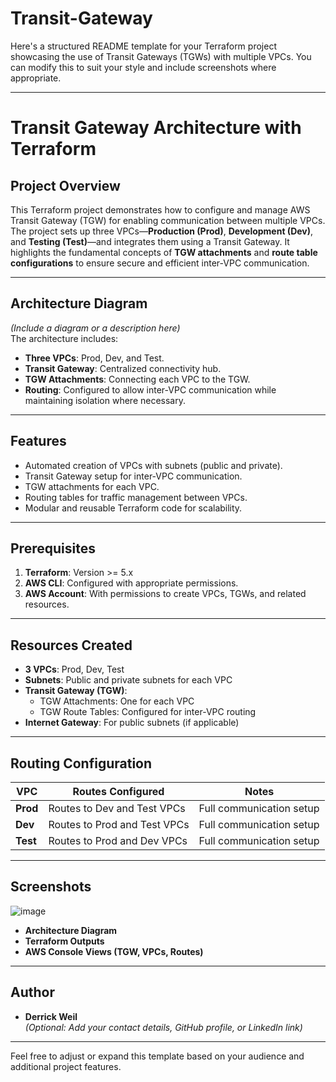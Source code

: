 # Transit-Gateway
Here's a structured README template for your Terraform project showcasing the use of Transit Gateways (TGWs) with multiple VPCs. You can modify this to suit your style and include screenshots where appropriate.

---

# **Transit Gateway Architecture with Terraform**

## **Project Overview**
This Terraform project demonstrates how to configure and manage AWS Transit Gateway (TGW) for enabling communication between multiple VPCs. The project sets up three VPCs—**Production (Prod)**, **Development (Dev)**, and **Testing (Test)**—and integrates them using a Transit Gateway. It highlights the fundamental concepts of **TGW attachments** and **route table configurations** to ensure secure and efficient inter-VPC communication.

---

## **Architecture Diagram**
*(Include a diagram or a description here)*  
The architecture includes:
- **Three VPCs**: Prod, Dev, and Test.
- **Transit Gateway**: Centralized connectivity hub.
- **TGW Attachments**: Connecting each VPC to the TGW.
- **Routing**: Configured to allow inter-VPC communication while maintaining isolation where necessary.

---

## **Features**
- Automated creation of VPCs with subnets (public and private).
- Transit Gateway setup for inter-VPC communication.
- TGW attachments for each VPC.
- Routing tables for traffic management between VPCs.
- Modular and reusable Terraform code for scalability.

---

## **Prerequisites**
1. **Terraform**: Version >= 5.x
2. **AWS CLI**: Configured with appropriate permissions.
3. **AWS Account**: With permissions to create VPCs, TGWs, and related resources.

---


## **Resources Created**
- **3 VPCs**: Prod, Dev, Test
- **Subnets**: Public and private subnets for each VPC
- **Transit Gateway (TGW)**:
  - TGW Attachments: One for each VPC
  - TGW Route Tables: Configured for inter-VPC routing
- **Internet Gateway**: For public subnets (if applicable)


---

## **Routing Configuration**
| VPC       | Routes Configured               | Notes                     |
|-----------|---------------------------------|---------------------------|
| **Prod**  | Routes to Dev and Test VPCs    | Full communication setup |
| **Dev**   | Routes to Prod and Test VPCs   | Full communication setup |
| **Test**  | Routes to Prod and Dev VPCs    | Full communication setup |

---

## **Screenshots**
![image](https://github.com/user-attachments/assets/44c026ea-df01-4d7f-9ff1-5b317da43674)

- **Architecture Diagram**
- **Terraform Outputs**
- **AWS Console Views (TGW, VPCs, Routes)**

---


## **Author**
- **Derrick Weil**  
*(Optional: Add your contact details, GitHub profile, or LinkedIn link)*

---

Feel free to adjust or expand this template based on your audience and additional project features.
